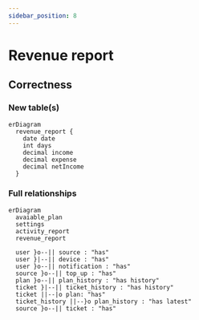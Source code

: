 ```yaml
---
sidebar_position: 8
---
```


# Revenue report

## Correctness

### New table(s)

```mermaid
erDiagram
  revenue_report {
    date date
    int days
    decimal income
    decimal expense
    decimal netIncome
  }
```

### Full relationships

```mermaid
erDiagram
  avaiable_plan
  settings
  activity_report
  revenue_report

  user }o--|| source : "has"
  user }|--|| device : "has"
  user }o--|| notification : "has"
  source }o--|| top_up : "has"
  plan }o--|| plan_history : "has history"
  ticket }|--|| ticket_history : "has history"
  ticket ||--|o plan: "has"
  ticket_history ||--}o plan_history : "has latest"
  source }o--|| ticket : "has"
```
